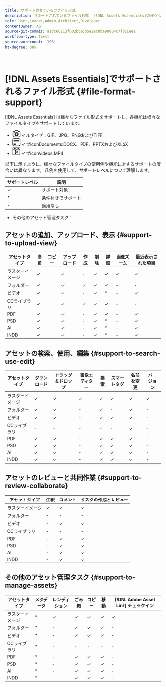 ```yaml
---
title: サポートされているファイル形式
description: サポートされているファイル形式  [!DNL Assets Essentials]の様々な使用例
role: User,Leader,Admin,Architect,Developer
contentOwner: AG
source-git-commit: a1dc66213f602bce5b5a2ec0ba99084c7f7b1ee1
workflow-type: tm+mt
source-wordcount: '196'
ht-degree: 38%

---
```



# [!DNL Assets Essentials]でサポートされるファイル形式 {#file-format-support}

[!DNL Assets Essentials] は様々なファイル形式をサポートし、各機能は様々なファイルタイプをサポートしています。

* ![iconImagesの画像ファ](assets/do-not-localize/image-icon.png) イルタイプ：GIF、JPG、PNGおよびTIFF
* ![ドキュメントファイルタ](assets/do-not-localize/document-icon.png) イプiconDocuments:DOCX、PDF、PPTXおよびXLSX
* ![ビデオファイルタ](assets/do-not-localize/video-icon.png) イプiconVideos:MP4

以下に示すように、様々なファイルタイプの使用例や機能に対するサポートの度合いは異なります。 凡例を使用して、サポートレベルについて理解します。

| サポートレベル | 説明 |
|---------------|-------------------------|
| ✓ | サポート対象 |
| * | 条件付きでサポート |
| - | 適用なし |

* その他のアセット管理タスク：

## アセットの追加、アップロード、表示 {#support-to-upload-view}

<!-- TBD: For AEM, AI files require the PDF option to be selected when saving the AI file.
-->

| アセットタイプ | 参照 | コピー | アップロード | 作成 | 削除 | 詳細 | 画像ズーム | 最近表示された項目 |
|---------------|----------|------|----------|----------|----------|----------|------------|-----------------|
| ラスターイメージ | ✓ |  | ✓ | - | ✓ | ✓ | ✓ | ✓ |
| フォルダー | ✓ |  | ✓ | ✓ | ✓ | ✓ | - | - |
| ビデオ | ✓ |  | ✓ | - | ✓ | * | - | ✓ |
| CCライブラリ | ✓ |  | ✓ | ✓ | ✓ | ✓ | - | - |
| PDF | ✓ |  | ✓ | - | ✓ | ✓ | - | ✓ |
| PSD | ✓ |  | ✓ | - | ✓ | * | - | ✓ |
| AI | ✓ |  | ✓ | - | ✓ | * | - | ✓ |
| INDD | ✓ |  | ✓ | - | ✓ | * | - | ✓ |

## アセットの検索、使用、編集 {#support-to-search-use-edit}

| アセットタイプ | ダウンロード | ドラッグ＆ドロップ | 画像エディター | 検索 | スマートタグ | 名前を変更 | バージョン |
|---------------|----------|---------------|--------------|----------|------------|----------|----------|
| ラスターイメージ | ✓ | ✓ | ✓ | ✓ | ✓ | ✓ | ✓ |
| フォルダー | ✓ | ✓ | - | ✓ | - | ✓ | - |
| ビデオ | ✓ | ✓ | - | ✓ | ✓ | ✓ | - |
| CCライブラリ | - | - | - | - | - | ✓ | - |
| PDF | ✓ | ✓ | - | ✓ | ✓ | ✓ | - |
| PSD | ✓ | ✓ | - | ✓ | ✓ | ✓ | - |
| AI | ✓ | ✓ | - | ✓ | ✓ | ✓ | - |
| INDD | ✓ | ✓ | - | ✓ | ✓ | ✓ | - |

## アセットのレビューと共同作業 {#support-to-review-collaborate}

| アセットタイプ | 注釈 | コメント | タスクの作成とレビュー |
|---------------|----------|----------|-------------------------|
| ラスターイメージ | ✓ | ✓ | ✓ |
| フォルダー | - | - | - |
| ビデオ | - | ✓ | ✓ |
| CCライブラリ | - | - | - |
| PDF | - | ✓ | ✓ |
| PSD | - | ✓ | ✓ |
| AI | - | ✓ | ✓ |
| INDD | - | ✓ | ✓ |

## その他のアセット管理タスク {#support-to-manage-assets}

| アセットタイプ | メタデータ | レンディション | ごみ箱 | コピー | 移動 | [!DNL Adobe Asset Link] チェックイン |
|---------------|----------|------------|----------|----------|----------|----------------------------------|
| ラスターイメージ | * | ✓ | ✓ | ✓ | ✓ | ✓ |
| フォルダー | * | - | ✓ | ✓ | ✓ | - |
| ビデオ | * | - | ✓ | ✓ | ✓ | - |
| CCライブラリ | * | - | - | - | - | - |
| PDF | * | - | ✓ | ✓ | ✓ | - |
| PSD | * | - | ✓ | ✓ | ✓ | - |
| AI | * | - | ✓ | ✓ | ✓ | - |
| INDD | * | - | ✓ | ✓ | ✓ | - |

<!-- TBD: Saving template table separately.
| Asset type    | Features |
|---------------|----------|
| Raster images |          |
| Folders       |          |
| Videos        |          |
| CC Libraries  |          |
| PDF files     |          |
| PSD           |          |
| AI            |          |
| INDD          |          |

>[!MORELIKETHIS]
>
>* []()
-->
